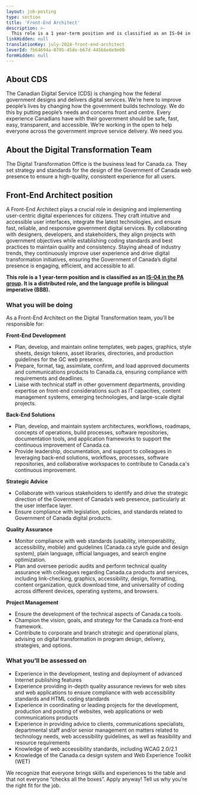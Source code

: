 ```yaml
---
layout: job-posting
type: section
title: 'Front-End Architect'
description: >-
  This role is a 1 year-term position and is classified as an IS-04 in the PA group. It is a distributed role, and the language profile is bilingual imperative (BBB).
linkHidden: null
translationKey: july-2024-front-end-architect
leverId: fb64694a-0795-45de-b67d-44566e0e9e00
formHidden: null
---
```


## About CDS 

The Canadian Digital Service (CDS) is changing how the federal government designs and delivers digital services. We’re here to improve people’s lives by changing how the government builds technology. We do this by putting people’s needs and concerns front and centre. Every experience Canadians have with their government should be safe, fast, easy, transparent, and accessible. We’re working in the open to help everyone across the government improve service delivery. We need you.

## About the Digital Transformation Team

The Digital Transformation Office is the business lead for Canada.ca. They set strategy and standards for the design of the Government of Canada web presence to ensure a high-quality, consistent experience for all users. 

## **Front-End Architect position**

A Front-End Architect plays a crucial role in designing and implementing user-centric digital experiences for citizens. They craft intuitive and accessible user interfaces, integrate the latest technologies, and ensure fast, reliable, and responsive government digital services. By collaborating with designers, developers, and stakeholders, they align projects with government objectives while establishing coding standards and best practices to maintain quality and consistency. Staying ahead of industry trends, they continuously improve user experience and drive digital transformation initiatives, ensuring the Government of Canada’s digital presence is engaging, efficient, and accessible to all.

**This role is a 1 year-term position and is classified as an [IS-04 in the PA group](https://www.tbs-sct.canada.ca/agreements-conventions/view-visualiser-eng.aspx?id=15). It is a distributed role, and the language profile is bilingual imperative (BBB).**

### What you will be doing

As a Front-End Architect  on the Digital Transformation team, you’ll be responsible for:

**Front-End Development**
- Plan, develop, and maintain online templates, web pages, graphics, style sheets, design tokens, asset libraries, directories, and production guidelines for the GC web presence.
- Prepare, format, tag, assimilate, confirm, and load approved documents and communications products to Canada.ca, ensuring compliance with requirements and deadlines.
- Liaise with technical staff in other government departments, providing expertise on front-end considerations such as IT capacities, content management systems, emerging technologies, and large-scale digital projects.

**Back-End Solutions**
- Plan, develop, and maintain system architectures, workflows, roadmaps, concepts of operations, build processes, software repositories, documentation tools, and application frameworks to support the continuous improvement of Canada.ca.
- Provide leadership, documentation, and support to colleagues in leveraging back-end solutions, workflows, processes, software repositories, and collaborative workspaces to contribute to Canada.ca's continuous improvement.

**Strategic Advice**
- Collaborate with various stakeholders to identify and drive the strategic direction of the Government of Canada’s web presence, particularly at the user interface layer.
- Ensure compliance with legislation, policies, and standards related to Government of Canada digital products.

**Quality Assurance**
- Monitor compliance with web standards (usability, interoperability, accessibility, mobile) and guidelines (Canada.ca style guide and design system), plain language, official languages, and search engine optimization.
- Plan and oversee periodic audits and perform technical quality assurance with colleagues regarding Canada.ca products and services, including link-checking, graphics, accessibility, design, formatting, content organization, quick download time, and universality of coding across different devices, operating systems, and browsers.

**Project Management**
- Ensure the development of the technical aspects of Canada.ca tools.
- Champion the vision, goals, and strategy for the Canada.ca front-end framework.
- Contribute to corporate and branch strategic and operational plans, advising on digital transformation in program design, delivery, strategies, and options.

### What you’ll be assessed on 
- Experience in the development, testing and deployment of advanced Internet publishing features
- Experience providing in-depth quality assurance reviews for web sites and web applications to ensure compliance with web accessibility standards and HTML coding standards
- Experience in coordinating or leading projects for the development, production and posting of websites, web applications or web communications products
- Experience in providing advice to clients, communications specialists, departmental staff and/or senior management on matters related to technology needs, web accessibility guidelines, as well as feasibility and resource requirements
- Knowledge of web accessibility standards, including WCAG 2.0/2.1
- Knowledge of the Canada.ca design system and Web Experience Toolkit (WET)

We recognize that everyone brings skills and experiences to the table and that not everyone “checks all the boxes”. Apply anyway! Tell us why you’re the right fit for the job.

